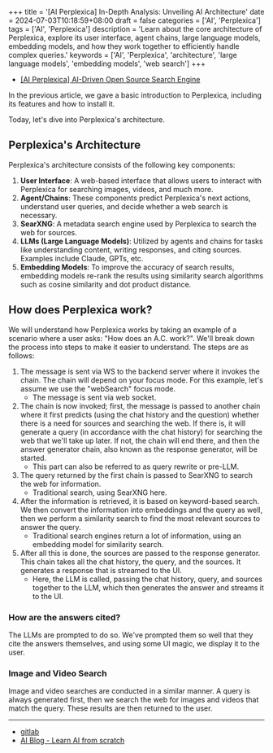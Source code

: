 +++
title = '[AI Perplexica] In-Depth Analysis: Unveiling AI Architecture'
date = 2024-07-03T10:18:59+08:00
draft = false
categories = ['AI', 'Perplexica']
tags = ['AI', 'Perplexica']
description = 'Learn about the core architecture of Perplexica, explore its user interface, agent chains, large language models, embedding models, and how they work together to efficiently handle complex queries.'
keywords = ['AI', 'Perplexica', 'architecture', 'large language models', 'embedding models', 'web search']
+++

- [[AI Perplexica] AI-Driven Open Source Search Engine](https://ai-blog.aihub2022.top/post/ai-perplexica-intro/)

In the previous article, we gave a basic introduction to Perplexica, including its features and how to install it.

Today, let's dive into Perplexica's architecture.

## Perplexica's Architecture

Perplexica's architecture consists of the following key components:

1. **User Interface**: A web-based interface that allows users to interact with Perplexica for searching images, videos, and much more.
2. **Agent/Chains**: These components predict Perplexica's next actions, understand user queries, and decide whether a web search is necessary.
3. **SearXNG**: A metadata search engine used by Perplexica to search the web for sources.
4. **LLMs (Large Language Models)**: Utilized by agents and chains for tasks like understanding content, writing responses, and citing sources. Examples include Claude, GPTs, etc.
5. **Embedding Models**: To improve the accuracy of search results, embedding models re-rank the results using similarity search algorithms such as cosine similarity and dot product distance.

## How does Perplexica work?

We will understand how Perplexica works by taking an example of a scenario where a user asks: "How does an A.C. work?". We'll break down the process into steps to make it easier to understand. The steps are as follows:

1. The message is sent via WS to the backend server where it invokes the chain. The chain will depend on your focus mode. For this example, let's assume we use the "webSearch" focus mode.
    - The message is sent via web socket.
2. The chain is now invoked; first, the message is passed to another chain where it first predicts (using the chat history and the question) whether there is a need for sources and searching the web. If there is, it will generate a query (in accordance with the chat history) for searching the web that we'll take up later. If not, the chain will end there, and then the answer generator chain, also known as the response generator, will be started.
    - This part can also be referred to as query rewrite or pre-LLM.
3. The query returned by the first chain is passed to SearXNG to search the web for information.
    - Traditional search, using SearXNG here.
4. After the information is retrieved, it is based on keyword-based search. We then convert the information into embeddings and the query as well, then we perform a similarity search to find the most relevant sources to answer the query.
    - Traditional search engines return a lot of information, using an embedding model for similarity search.
5. After all this is done, the sources are passed to the response generator. This chain takes all the chat history, the query, and the sources. It generates a response that is streamed to the UI.
    - Here, the LLM is called, passing the chat history, query, and sources together to the LLM, which then generates the answer and streams it to the UI.

### How are the answers cited?

The LLMs are prompted to do so. We've prompted them so well that they cite the answers themselves, and using some UI magic, we display it to the user.

### Image and Video Search

Image and video searches are conducted in a similar manner. A query is always generated first, then we search the web for images and videos that match the query. These results are then returned to the user.

---

- [gitlab](https://github.com/ItzCrazyKns/Perplexica)
- [AI Blog - Learn AI from scratch](https://ai-blog.aihub2022.top/post/ai-perplexica-architecture/)

